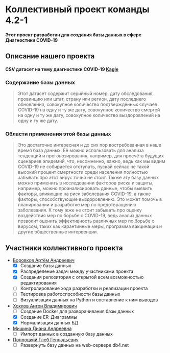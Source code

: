 # Коллективный проект команды 4.2-1
#### Этот проект разработан для создания базы данных в сфере Диагностики COVID-19
## Описание нашего проекта
#### CSV датасет на тему диагностики COVID-19 [Kagle](https://www.kaggle.com/datasets/sudalairajkumar/novel-corona-virus-2019-dataset/data)
### Содержание базы данных 
> Этот датасет содержит серийный номер, дату обследования, провинцию или штат, страну или регион, дату последнего обновления, совокупное количество подтверждённых случаев COVID-19 на одну и ту же дату, совокупное количество смертей на одну и ту же дату, совокупное количество выздоровлений на одну и ту же дату.
### Области применения этой базы данных
> Это достаточно интересная и до сих пор востребованная в наше время база данных. Её можно использовать для анализа тенденций и прогонозирования, например, для просчёта будущих сценариев эпидемий, что, несомненно, важно, ведь как мы видим COVID-19 не собирается отступать, пускай сейчас не такой высокий процент смертности среди населения полностью забывать про этот вирус точно не стоит. Также эту базу данных можно применить в исследовании факторов риска и защиты, например, можно проанализировать данные, чтобы выявить факторы, влияющие на риск заболевания COVID-19, а также факторы, способствующие выздоровлению. Это может помочь в планировании и разработке мер по предотвращению заболевания. К тому жже не стоит забывать про оценку воздействия мер по борьбе с COVID-19, ведь анализ данных позволит оценить эффективность различных мер по борьбе с вирусом, таких как карантинные меры, программа вакцинации и другие общественные интервенции.
## Участники коллективного проекта
* [Боровков Артём Андреевич](https://github.com/Scorpiortem)
    - [x] Создание базы данных
    - [x] Распределение задач между участниками проекта
    - [x] Создания репозитория с открытой всем возможностью редактирования
    - [ ] Контролирование хода разработки и реализации проекта
    - [ ] Тестировка работоспособности базы данных
    - [ ] Визуализация данных на Python и составление к ним выводов
* [Хохлов Антон Владимирович](https://github.com/antonkhokhlow)
    - [ ] Создание Docker для разворачивания базы данных
    - [x] Создание ER-Диаграммы
    - [x] Нормализация данных БД
* [Мишина Диана Андреевна](https://github.com/MishinaDiana)
    - [ ] Импорт данных в созданную базу данных
* [Попроцкий Глеб Геннадьевич](https://github.com/godleifrg)
    - [ ] Развернуть базу данных на web-сервере db4.net
